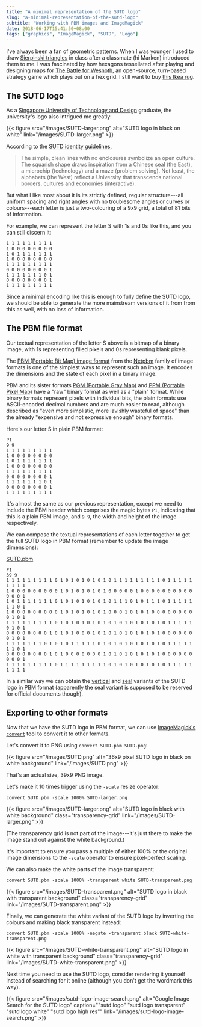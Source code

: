 ```yaml
---
title: "A minimal representation of the SUTD logo"
slug: "a-minimal-representation-of-the-sutd-logo"
subtitle: "Working with PBM images and ImageMagick"
date: 2018-06-17T15:41:50+08:00
tags: ["graphics", "ImageMagick", "SUTD", "Logo"]
---
```


I've always been a fan of geometric patterns. When I was younger I used to draw [Sierpinski
triangles](https://en.wikipedia.org/wiki/Sierpinski_triangle) in class after a classmate (hi Marken) introduced
them to me. I was fascinated by how hexagons tessellated after playing and designing maps for [The Battle for
Wesnoth](https://www.wesnoth.org/), an open-source, turn-based strategy game which plays out on a hex grid. I
still want to buy [this Ikea rug](https://www.ikea.com/sg/en/catalog/products/20260520/).

## The SUTD logo
As a [Singapore University of Technology and Design](https://sutd.edu.sg/) graduate, the university's logo also
intrigued me greatly:

{{< figure src="/images/SUTD-larger.png" alt="SUTD logo in black on white" link="/images/SUTD-larger.png" >}}

According to the [SUTD identity
guidelines](http://root.sutd.edu.sg/wp-content/themes/root/guidelinesandforms/SUTD_Identity_Guidelines.pdf),

> The simple, clean lines with no enclosures  symbolize an open culture. The squarish shape draws inspiration
from a  Chinese seal (the East), a microchip (technology) and a maze (problem  solving). Not least, the alphabets
(the West) reflect a University that  transcends national borders, cultures and economies (interactive).

But what I like most about it is its strictly defined, regular structure---all uniform spacing and right angles
with no troublesome angles or curves or colours---each letter is just a two-colouring of a 9x9 grid, a total of
81 bits of information.

For example, we can represent the letter S with 1s and 0s like this, and you can still discern it:

```
1 1 1 1 1 1 1 1 1
1 0 0 0 0 0 0 0 0
1 0 1 1 1 1 1 1 1
1 0 0 0 0 0 0 0 0
1 1 1 1 1 1 1 1 1
0 0 0 0 0 0 0 0 1
1 1 1 1 1 1 1 0 1
0 0 0 0 0 0 0 0 1
1 1 1 1 1 1 1 1 1
```

Since a minimal encoding like this is enough to fully define the SUTD logo, we should be able to generate the more
mainstream versions of it from from this as well, with no loss of information.

## The PBM file format
Our textual representation of the letter S above is a bitmap of a binary image, with 1s representing filled pixels
and 0s representing blank pixels.

The [PBM (Portable Bit Map) image format](http://netpbm.sourceforge.net/doc/pbm.html) from the
[Netpbm](http://netpbm.sourceforge.net/) family of image formats is one of the simplest ways to represent such an
image. It encodes the dimensions and the state of each pixel in a binary image.

PBM and its sister formats [PGM (Portable Gray Map)](http://netpbm.sourceforge.net/doc/pgm.html) and [PPM (Portable
Pixel Map)](http://netpbm.sourceforge.net/doc/ppm.html) have a "raw" binary format as well as a "plain" format. While
binary formats represent pixels with individual bits, the plain formats use ASCII-encoded decimal numbers and are
much easier to read, although described as "even more simplistic, more lavishly wasteful of space" than the already
"expensive and not expressive enough" binary formats.

Here's our letter S in plain PBM format:

```
P1
9 9
1 1 1 1 1 1 1 1 1
1 0 0 0 0 0 0 0 0
1 0 1 1 1 1 1 1 1
1 0 0 0 0 0 0 0 0
1 1 1 1 1 1 1 1 1
0 0 0 0 0 0 0 0 1
1 1 1 1 1 1 1 0 1
0 0 0 0 0 0 0 0 1
1 1 1 1 1 1 1 1 1
```

It's almost the same as our previous representation, except we need to include the PBM header which comprises the
magic bytes `P1`, indicating that this is a plain PBM image, and `9 9`, the width and height of the image respectively.

We can compose the textual representations of each letter together to get the full SUTD logo in PBM format (remember
to update the image dimensions):

[SUTD.pbm](/files/SUTD.pbm)
```
P1
39 9
1 1 1 1 1 1 1 1 1 0 1 0 1 0 1 0 1 0 1 0 1 1 1 1 1 1 1 1 1 0 1 1 1 1 1 1 1 1 1
1 0 0 0 0 0 0 0 0 0 1 0 1 0 1 0 1 0 1 0 0 0 0 0 1 0 0 0 0 0 0 0 0 0 0 0 0 0 1
1 0 1 1 1 1 1 1 1 0 1 0 1 0 1 0 1 0 1 0 1 1 1 0 1 0 1 1 1 0 1 1 1 1 1 1 1 0 1
1 0 0 0 0 0 0 0 0 0 1 0 1 0 1 0 1 0 1 0 0 0 1 0 1 0 1 0 0 0 0 0 0 0 0 0 1 0 1
1 1 1 1 1 1 1 1 1 0 1 0 1 0 1 0 1 0 1 0 1 0 1 0 1 0 1 0 1 0 1 1 1 1 1 0 1 0 1
0 0 0 0 0 0 0 0 1 0 1 0 1 0 0 0 1 0 1 0 1 0 1 0 1 0 1 0 1 0 0 0 0 0 0 0 1 0 1
1 1 1 1 1 1 1 0 1 0 1 0 1 1 1 1 1 0 1 0 1 0 1 0 1 0 1 0 1 0 1 1 1 1 1 1 1 0 1
0 0 0 0 0 0 0 0 1 0 1 0 0 0 0 0 0 0 1 0 1 0 1 0 1 0 1 0 1 0 0 0 0 0 0 0 0 0 1
1 1 1 1 1 1 1 1 1 0 1 1 1 1 1 1 1 1 1 0 1 0 1 0 1 0 1 0 1 0 1 1 1 1 1 1 1 1 1
```

In a similar way we can obtain the [vertical](/files/SUTD-vertical.pbm) and [seal](/files/SUTD-seal.pbm) variants
of the SUTD logo in PBM format (apparently the seal variant is supposed to be reserved for official documents though).

## Exporting to other formats

Now that we have the SUTD logo in PBM format, we can use [ImageMagick's
`convert`](https://www.imagemagick.org/script/convert.php) tool to convert it to other formats.

Let's convert it to PNG using `convert SUTD.pbm SUTD.png`:

{{< figure src="/images/SUTD.png" alt="36x9 pixel SUTD logo in black on white background" link="/images/SUTD.png" >}}

That's an actual size, 39x9 PNG image.

Let's make it 10 times bigger using the `-scale` resize operator:

```
convert SUTD.pbm -scale 1000% SUTD-larger.png
```

{{< figure src="/images/SUTD-larger.png" alt="SUTD logo in black with white background" class="transparency-grid" link="/images/SUTD-larger.png" >}}

(The transparency grid is not part of the image---it's just there to make the image stand out against the white
background.)

It's important to ensure you pass a multiple of either 100% or the original image dimensions to the `-scale`
operator to ensure pixel-perfect scaling.

We can also make the white parts of the image transparent:

```
convert SUTD.pbm -scale 1000% -transparent white SUTD-transparent.png
```

{{< figure src="/images/SUTD-transparent.png" alt="SUTD logo in black with transparent background" class="transparency-grid" link="/images/SUTD-transparent.png" >}}

Finally, we can generate the white variant of the SUTD logo by inverting the colours and making black transparent
instead:

```
convert SUTD.pbm -scale 1000% -negate -transparent black SUTD-white-transparent.png
```

{{< figure src="/images/SUTD-white-transparent.png" alt="SUTD logo in white with transparent background" class="transparency-grid" link="/images/SUTD-white-transparent.png" >}}

Next time you need to use the SUTD logo, consider rendering it yourself instead of searching for it online (although
you don't get the wordmark this way).

{{< figure src="/images/sutd-logo-image-search.png" alt="Google Image Search for the SUTD logo" caption="\"sutd logo\" \"sutd logo transparent\" \"sutd logo white\" \"sutd logo high res\"" link="/images/sutd-logo-image-search.png" >}}
